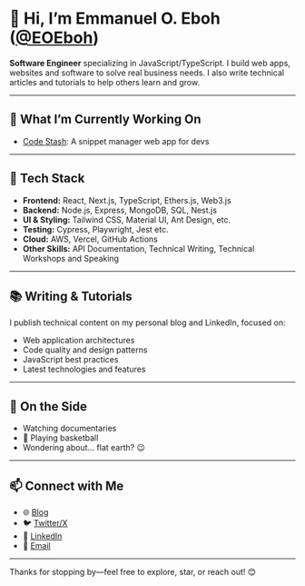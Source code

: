 # 👋 Hi, I’m Emmanuel O. Eboh ([@EOEboh](https://github.com/EOEboh))

**Software Engineer** specializing in JavaScript/TypeScript. I build web apps, websites and software to solve real business needs. I also write technical articles and tutorials to help others learn and grow. 

---

## 🚀 What I’m Currently Working On
- [Code Stash](https://code-stash-beta.vercel.app/): A snippet manager web app for devs

---

## 🧠 Tech Stack

- **Frontend:** React, Next.js, TypeScript, Ethers.js, Web3.js  
- **Backend:** Node.js, Express, MongoDB, SQL, Nest.js  
- **UI & Styling:** Tailwind CSS, Material UI, Ant Design, etc.
- **Testing:** Cypress, Playwright, Jest etc.
- **Cloud:** AWS, Vercel, GitHub Actions
- **Other Skills:** API Documentation, Technical Writing, Technical Workshops and Speaking

---

## 📚 Writing & Tutorials
I publish technical content on my personal blog and LinkedIn, focused on:
- Web application architectures
- Code quality and design patterns  
- JavaScript best practices
- Latest technologies and features  

---

## 🌱 On the Side
- Watching documentaries  
- 🏀 Playing basketball  
- Wondering about... flat earth? 😉

---

## 📫 Connect with Me
- 🌐 [Blog](https://emmanueleboh.com)  
- 🐦 [Twitter‍/X](https://x.com/eo_eboh)  
- 💼 [LinkedIn](https://www.linkedin.com/in/emmanuel-eboh)
- 📧 [Email](mailto:emmanueleboh87@gmail.com)

---



Thanks for stopping by—feel free to explore, star, or reach out! 😊
